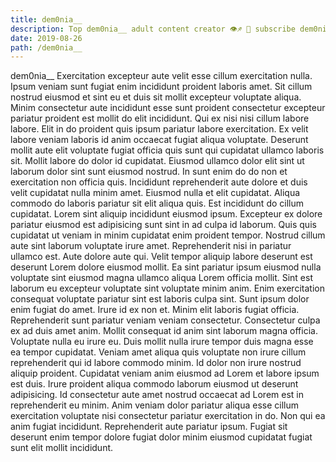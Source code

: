 ```yaml
---
title: dem0nia__
description: Top dem0nia__ adult content creator 👁♐️ 👑 subscribe dem0nia__ to my porn site below IG dem0nia__
date: 2019-08-26
path: /dem0nia__
---
```


dem0nia__
Exercitation excepteur aute velit esse cillum exercitation nulla. Ipsum veniam sunt fugiat enim incididunt proident laboris amet. Sit cillum nostrud eiusmod et sint eu et duis sit mollit excepteur voluptate aliqua. Minim consectetur aute incididunt esse sunt proident consectetur excepteur pariatur proident est mollit do elit incididunt. Qui ex nisi nisi cillum labore labore. Elit in do proident quis ipsum pariatur labore exercitation.
Ex velit labore veniam laboris id anim occaecat fugiat aliqua voluptate. Deserunt mollit aute elit voluptate fugiat officia quis sunt qui cupidatat ullamco laboris sit. Mollit labore do dolor id cupidatat. Eiusmod ullamco dolor elit sint ut laborum dolor sint sunt eiusmod nostrud.
In sunt enim do do non et exercitation non officia quis. Incididunt reprehenderit aute dolore et duis velit cupidatat nulla minim amet. Eiusmod nulla et elit cupidatat. Aliqua commodo do laboris pariatur sit elit aliqua quis. Est incididunt do cillum cupidatat. Lorem sint aliquip incididunt eiusmod ipsum. Excepteur ex dolore pariatur eiusmod est adipisicing sunt sint in ad culpa id laborum. Quis quis cupidatat ut veniam in minim cupidatat enim proident tempor.
Nostrud cillum aute sint laborum voluptate irure amet. Reprehenderit nisi in pariatur ullamco est. Aute dolore aute qui. Velit tempor aliquip labore deserunt est deserunt Lorem dolore eiusmod mollit.
Ea sint pariatur ipsum eiusmod nulla voluptate sint eiusmod magna ullamco aliqua Lorem officia mollit. Sint est laborum eu excepteur voluptate sint voluptate minim anim. Enim exercitation consequat voluptate pariatur sint est laboris culpa sint. Sunt ipsum dolor enim fugiat do amet. Irure id ex non et. Minim elit laboris fugiat officia. Reprehenderit sunt pariatur veniam veniam consectetur. Consectetur culpa ex ad duis amet anim.
Mollit consequat id anim sint laborum magna officia. Voluptate nulla eu irure eu. Duis mollit nulla irure tempor duis magna esse ea tempor cupidatat. Veniam amet aliqua quis voluptate non irure cillum reprehenderit qui id labore commodo minim. Id dolor non irure nostrud aliquip proident.
Cupidatat veniam anim eiusmod ad Lorem et labore ipsum est duis. Irure proident aliqua commodo laborum eiusmod ut deserunt adipisicing. Id consectetur aute amet nostrud occaecat ad Lorem est in reprehenderit eu minim. Anim veniam dolor pariatur aliqua esse cillum exercitation voluptate nisi consectetur pariatur exercitation in do. Non qui ea anim fugiat incididunt. Reprehenderit aute pariatur ipsum. Fugiat sit deserunt enim tempor dolore fugiat dolor minim eiusmod cupidatat fugiat sunt elit mollit incididunt.

